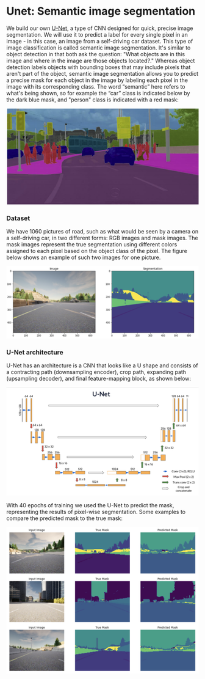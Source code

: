 # Unet: Semantic image segmentation
We build our own [U-Net](https://arxiv.org/abs/1505.04597), a type of CNN designed for quick, precise image segmentation. We will use it to predict a label for every single pixel in an image - in this case, an image from a self-driving car dataset. This type of image classification is called semantic image segmentation. It's similar to object detection in that both ask the question: "What objects are in this image and where in the image are those objects located?." Whereas object detection labels objects with bounding boxes that may include pixels that aren't part of the object, semantic image segmentation allows you to predict a precise mask for each object in the image by labeling each pixel in the image with its corresponding class. The word “semantic” here refers to what's being shown, so for example the “car” class is indicated below by the dark blue mask, and "person" class is indicated with a red mask:

![Example of a segmented image](images/carseg.png)

### Dataset
We have 1060 pictures of road, such as what would be seen by a camera on a self-driving car, in two different forms: RGB images and mask images. The mask images represent the true segmentation using different colors assigned to each pixel based on the object class of the pixel. The figure below shows an example of such two images for one picture.

![Unmasked and masked images](images/unmasked_masked.png)

### U-Net architecture
U-Net has an architecture is a CNN that looks like a U shape and consists of a contracting path (downsampling encoder), crop path, expanding path (upsampling decoder), and final feature-mapping block, as shown below:

![U-Net architecture](images/unet.png)

With 40 epochs of training we used the U-Net to predict the mask, representing the results of pixel-wise segmentation. Some examples to compare the predicted mask to the true mask:

![Input and true vs predicted mask](images/input_true_pred.png)
